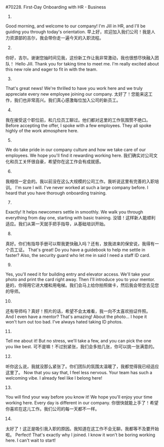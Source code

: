 #70228. First-Day Onboarding with HR - Business

1.
Good morning, and welcome to our company! I'm Jill in HR, and I'll be guiding you through today's orientation.
早上好，欢迎加入我们公司！我是人力资源部的吉尔，我会带你走一遍今天的入职流程。

2.
你好，吉尔。谢谢您抽时间见我，这份新工作让我非常激动，我也很想尽快融入团队！
Hello Jill. Thank you for taking time to meet me. I'm really excited about this new role and eager to fit in with the team.

3.
That's great news! We're thrilled to have you work here and we truly appreciate every new employee joining our company.
太好了！您能来这工作，我们也非常高兴。我们真心感激每位加入公司的新员工。

4.
我在接受这个职位前，和几位员工聊过。他们都对这里的工作氛围赞不绝口。
Before accepting the offer, I spoke with a few employees. They all spoke highly of the work atmosphere here.

5.
We do take pride in our company culture and how we take care of our employees. We hope you'll find it rewarding working here.
我们确实对公司文化和员工关怀很自豪，希望你在这工作会有成就感。

6.
我相信一定会的。我以前没在这么大规模的公司工作。我听说这里有完善的入职培训。
I'm sure I will. I've never worked at such a large company before. I heard that you have thorough onboarding training.

7.
Exactly! It helps newcomers settle in smoothly. We walk you through everything from day one, starting with basic training.
没错！这样新人能顺利适应。我们从第一天就手把手指导，从基础培训开始。

8.
真好。你们有指导手册可以帮我更快融入吗？还有，放我进来的保安说，我得有一个员工证。
That's great! Do you have a guidebook to help me settle in faster? Also, the security guard who let me in said I need a staff ID card.

9.
Yes, you'll need it for building entry and elevator access. We'll take your photo and print the card right away. Then I'll introduce you to your mentor.
是的，你得用它进大楼和用电梯。我们会马上给你拍照做卡，然后我会带您去见您的导师。

10.
还有导师吗？真好！照片的话，希望不会太难看，我一向不太喜欢拍证件照。
And I even have a mentor? That's amazing! About the photo... I hope it won't turn out too bad. I've always hated taking ID photos.

11.
Tell me about it! But no stress, we'll take a few, and you can pick the one you like best.
可不是嘛！不过别紧张，我们会多拍几张，你可以挑一张满意的。

12.
听你这么说，我就没那么紧张了。你们团队的氛围太温暖了，我都觉得我已经适应这里了。
Now that you say that, I feel less nervous. Your team has such a welcoming vibe. I already feel like I belong here!

13.
You will find your way before you know it! We hope you'll enjoy your time working here. Every day is different in our company.
你很快就能上手了！希望你喜欢在这儿工作。我们公司的每一天都不一样。

14.
太好了！这正是吸引我入职的原因。我知道在这工作不会无聊。我都等不及要开始啦。
Perfect! That's exactly why I joined. I know it won't be boring working here. I can't wait to start!